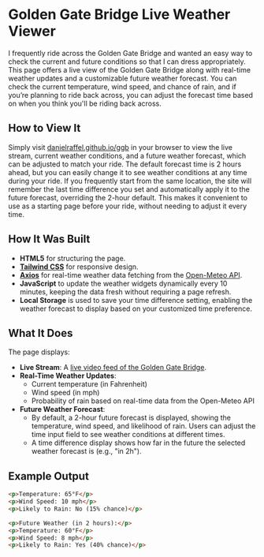 # Golden Gate Bridge Live Weather Viewer

I frequently ride across the Golden Gate Bridge and wanted an easy way to check the current and future conditions so that I can dress appropriately. This page offers a live view of the Golden Gate Bridge along with real-time weather updates and a customizable future weather forecast. You can check the current temperature, wind speed, and chance of rain, and if you’re planning to ride back across, you can adjust the forecast time based on when you think you'll be riding back across.

## How to View It

Simply visit [danielraffel.github.io/ggb](https://danielraffel.github.io/ggb) in your browser to view the live stream, current weather conditions, and a future weather forecast, which can be adjusted to match your ride. The default forecast time is 2 hours ahead, but you can easily change it to see weather conditions at any time during your ride. If you frequently start from the same location, the site will remember the last time difference you set and automatically apply it to the future forecast, overriding the 2-hour default. This makes it convenient to use as a starting page before your ride, without needing to adjust it every time.

## How It Was Built

- **HTML5** for structuring the page.
- **[Tailwind CSS](https://tailwindcss.com)** for responsive design.
- **[Axios](https://axios-http.com/docs/intro)** for real-time weather data fetching from the [Open-Meteo API](https://open-meteo.com/en/docs).
- **JavaScript** to update the weather widgets dynamically every 10 minutes, keeping the data fresh without requiring a page refresh.
- **Local Storage** is used to save your time difference setting, enabling the weather forecast to display based on your customized time preference.

## What It Does

The page displays:

- **Live Stream**: A [live video feed of the Golden Gate Bridge](https://www.iplivecams.com/live-cams/golden-gate-bridge-san-francisco-california-united-states/).
- **Real-Time Weather Updates**: 
  - Current temperature (in Fahrenheit)
  - Wind speed (in mph)
  - Probability of rain based on real-time data from the Open-Meteo API
- **Future Weather Forecast**: 
  - By default, a 2-hour future forecast is displayed, showing the temperature, wind speed, and likelihood of rain. Users can adjust the time input field to see weather conditions at different times.
  - A time difference display shows how far in the future the selected weather forecast is (e.g., "in 2h").

## Example Output

```html
<p>Temperature: 65°F</p>
<p>Wind Speed: 10 mph</p>
<p>Likely to Rain: No (15% chance)</p>

<p>Future Weather (in 2 hours):</p>
<p>Temperature: 60°F</p>
<p>Wind Speed: 8 mph</p>
<p>Likely to Rain: Yes (40% chance)</p>
```
